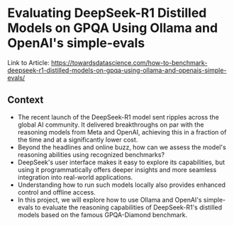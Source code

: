# Evaluating DeepSeek-R1 Distilled Models on GPQA Using Ollama and OpenAI's simple-evals

Link to Article: https://towardsdatascience.com/how-to-benchmark-deepseek-r1-distilled-models-on-gpqa-using-ollama-and-openais-simple-evals/

## Context
- The recent launch of the DeepSeek-R1 model sent ripples across the global AI community. It delivered breakthroughs on par with the reasoning models from Meta and OpenAI, achieving this in a fraction of the time and at a significantly lower cost.
- Beyond the headlines and online buzz, how can we assess the model's reasoning abilities using recognized benchmarks? 
- DeepSeek's user interface makes it easy to explore its capabilities, but using it programmatically offers deeper insights and more seamless integration into real-world applications.
- Understanding how to run such models locally also provides enhanced control and offline access.
- In this project, we will explore how to use Ollama and OpenAI's simple-evals to evaluate the reasoning capabilities of DeepSeek-R1's distilled models based on the famous GPQA-Diamond benchmark.
